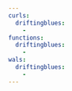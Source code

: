 ```yaml
---
curls:
  driftingblues:
    -
functions:
  driftingblues:
    -
wals:
  driftingblues:
    -
---
```

